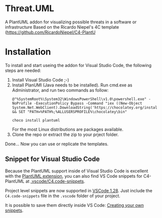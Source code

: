 # Threat.UML
A PlantUML addon for visualizing possible threats in a software or infrastructure
Based on the Ricardo Niepel's 4C template (https://github.com/RicardoNiepel/C4-PlantU

# Installation
To install and start useing the addon for Visual Studio Code, the following steps are needed:
1. Install Visual Studio Code ;-)
2. Install PlanUMl (Java needs to be installed). Run cmd.exe as Administrator, and run two commands as follow:
   ```
   @"%SystemRoot%\System32\WindowsPowerShell\v1.0\powershell.exe" -NoProfile -ExecutionPolicy Bypass -Command "iex ((New-Object    System.Net.WebClient).DownloadString('https://chocolatey.org/install.ps1'))" && SET "PATH=%PATH%;%ALLUSERSPROFILE%\chocolatey\bin"

   choco install plantuml
   ```
   For the most Linux distributions are packages available.
 3. Clone the repo or extract the zip to your prject folder.
 
Done... Now you can use or replicate the templates.

## Snippet for Visual Studio Code

Because the PlantUML support inside of Visual Studio Code is excellent with the [PlantUML extension](https://marketplace.visualstudio.com/items?itemName=jebbs.plantuml), you can also find VS Code snippets for C4-PlantUML at [.vscode/C4.code-snippets](.vscode/C4.code-snippets).

Project level snippets are now supported in [VSCode 1.28](https://code.visualstudio.com/updates/v1_28#_project-level-snippets).
Just include the `C4.code-snippets` file in the `.vscode` folder of your project.

It is possible to save them directly inside VS Code: [Creating your own snippets](https://code.visualstudio.com/docs/editor/userdefinedsnippets#_creating-your-own-snippets).
